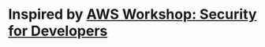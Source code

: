 # Inspired by [AWS Workshop: Security for Developers](https://catalog.workshops.aws/sec4devs/en-US)
